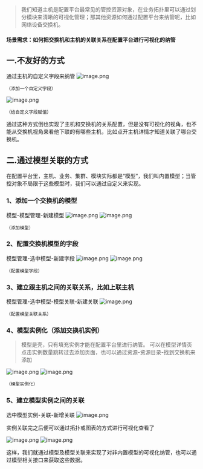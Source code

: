 >我们知道主机是配置平台最常见的管控资源对象，在业务拓扑里可以通过划分模块来清晰的可视化管理；那其他资源如何通过配置平台来纳管呢，比如网络设备交换机。

#### 场景需求：如何把交换机和主机的关联关系在配置平台进行可视化的纳管

## 一.不友好的方式
通过主机的自定义字段来纳管
![image.png](https://smartpublic-10032816.file.myqcloud.com/custom/20221118101829/20044/20221118101829/--5ca4c1bae03a3dee24c06cc271550acf.png)

`（添加一个自定义字段）`



![image.png](https://smartpublic-10032816.file.myqcloud.com/custom/20221118101902/20044/20221118101902/--84c34a360b7f7b22153ec783226b524d.png)

`（给自定义字段赋值）`

通过这种方式倒也实现了主机和交换机的关系配置，但是没有可视化的视角，也不能从交换机视角来看他下联的有哪些主机，比如点开主机详情才知道关联了哪台交换机。

## 二.通过模型关联的方式
在配置平台里，主机、业务、集群、模块实际都是“模型”，我们叫内置模型；当管控对象不局限于这些模型时，我们可以通过自定义来实现。

### 1、添加一个交换机的模型
模型-模型管理-新建模型
![image.png](https://smartpublic-10032816.file.myqcloud.com/custom/20221118102003/20044/20221118102003/--61611fbe4de2a6b6812179bd23266e62.png)
![image.png](https://smartpublic-10032816.file.myqcloud.com/custom/20221118102009/20044/20221118102009/--5e1aaa836f263a394e2b6b850ea74e61.png)

`（添加模型）`

### 2、配置交换机模型的字段
模型管理-选中模型-新建字段
![image.png](https://smartpublic-10032816.file.myqcloud.com/custom/20221118102056/20044/20221118102056/--6f83b6d939af11a4ca686902065a784c.png)
![image.png](https://smartpublic-10032816.file.myqcloud.com/custom/20221118150534/20044/20221118150534/--163c8d45fe177ac99a6f34f48a879b4b.png)

`（配置模型字段）`

### 3、建立跟主机之间的关联关系，比如上联主机
模型管理-选中模型-模型关联-新建关联
![image.png](https://smartpublic-10032816.file.myqcloud.com/custom/20221118102145/20044/20221118102145/--9fb7ce2dc00b7ad22c1052e1b24c60d0.png)

`（配置模型关联关系）`

### 4、模型实例化（添加交换机实例）
> 模型是壳，只有填充实例才能在配置平台里进行纳管。
> 可以在模型详情页点击实例数量跳转过去添加页面，也可以通过资源-资源目录-找到交换机来添加

![image.png](https://smartpublic-10032816.file.myqcloud.com/custom/20221118103610/20044/20221118103610/--8acb0c659e1ff56fb93253743e8e7b4b.png)
![image.png](https://smartpublic-10032816.file.myqcloud.com/custom/20221118103617/20044/20221118103617/--4a2f1c169329bda413b4a1fb2b01f99d.png)

`（模型实例化）`

### 5、建立模型实例之间的关联
选中模型实例-关联-新增关联
![image.png](https://smartpublic-10032816.file.myqcloud.com/custom/20221118103649/20044/20221118103649/--ec4496c1649532b15b313c664276b7e5.png)

实例关联完之后便可以通过拓扑或图表的方式进行可视化查看了

![image.png](https://smartpublic-10032816.file.myqcloud.com/custom/20221118103658/20044/20221118103658/--0374e7cd66a4799ae262095effff1822.png)
![image.png](https://smartpublic-10032816.file.myqcloud.com/custom/20221118103709/20044/20221118103709/--7eb5b0c4c5d3e3275a45b0f0182a3e26.png)

这样，我们就通过模型及模型关联来实现了对非内置模型的可视化纳管，也可以通过模型相关接口来获取这些数据。